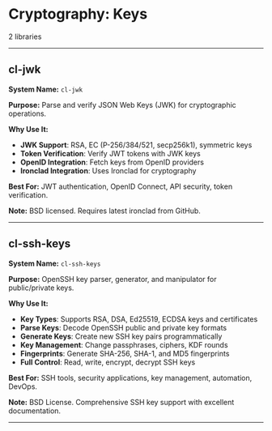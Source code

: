 # Cryptography: Keys

2 libraries

---

## cl-jwk

**System Name:** `cl-jwk`

**Purpose:** Parse and verify JSON Web Keys (JWK) for cryptographic operations.

**Why Use It:**
- **JWK Support**: RSA, EC (P-256/384/521, secp256k1), symmetric keys
- **Token Verification**: Verify JWT tokens with JWK keys
- **OpenID Integration**: Fetch keys from OpenID providers
- **Ironclad Integration**: Uses Ironclad for cryptography

**Best For:** JWT authentication, OpenID Connect, API security, token verification.

**Note:** BSD licensed. Requires latest ironclad from GitHub.

---


## cl-ssh-keys

**System Name:** `cl-ssh-keys`

**Purpose:** OpenSSH key parser, generator, and manipulator for public/private keys.

**Why Use It:**
- **Key Types**: Supports RSA, DSA, Ed25519, ECDSA keys and certificates
- **Parse Keys**: Decode OpenSSH public and private key formats
- **Generate Keys**: Create new SSH key pairs programmatically
- **Key Management**: Change passphrases, ciphers, KDF rounds
- **Fingerprints**: Generate SHA-256, SHA-1, and MD5 fingerprints
- **Full Control**: Read, write, encrypt, decrypt SSH keys

**Best For:** SSH tools, security applications, key management, automation, DevOps.

**Note:** BSD License. Comprehensive SSH key support with excellent documentation.

---


